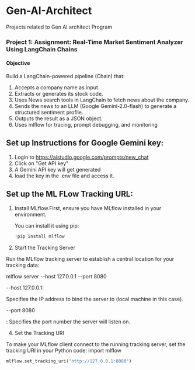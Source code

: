 # Gen-AI-Architect
Projects related to Gen AI architect Program

### Project 1: Assignment: Real-Time Market Sentiment Analyzer Using LangChain Chains
#### Objective
Build a LangChain-powered pipeline (Chain) that:
1. Accepts a company name as input.
2. Extracts or generates its stock code.
3. Uses News search tools in LangChain to fetch news about the company.
4. Sends the news to an LLM (Google Gemini-2.0-flash) to generate a structured 
sentiment profile.
5. Outputs the result as a JSON object.
6. Uses mlflow for tracing, prompt debugging, and monitoring

## Set up Instructions for Google Gemini key:
1. Login to https://aistudio.google.com/prompts/new_chat
2. Click on "Get API key"
3. A Gemini API key will get generated
4. load the key in the .env file and access it.

## Set up the ML FLow Tracking URL:
1. Install MLflow.First, ensure you have MLflow installed in your environment.

   You can install it using pip:

   ``` python
   !pip install mlflow
   ```
   
3. Start the Tracking Server

Run the MLflow tracking server to establish a central location for your tracking data:

mlflow server --host 127.0.0.1 --port 8080

--host 127.0.0.1:

Specifies the IP address to bind the server to (local machine in this case). 

--port 8080

: Specifies the port number the server will listen on.

4. Set the Tracking URI

To make your MLflow client connect to the running tracking server, set the tracking URI in your Python code:
import mlflow

```python
mlflow.set_tracking_uri("http://127.0.0.1:8080")
```
